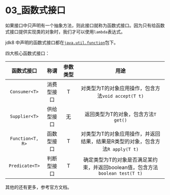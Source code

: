 # 03_函数式接口

如果接口中只声明有一个抽象方法，则此接口就称为函数式接口。因为只有给函数式接口提供实现类的对象时，我们才可以使用`lambda`表达式。

jdk8 中声明的函数式接口都在[`java.util.function`](https://docs.oracle.com/javase/8/docs/api/java/util/function/package-summary.html)包下。

四大核心函数式接口：

|    函数式接口    |    称谓    | 参数类型 |                             用途                             |
| :--------------: | :--------: | :------: | :----------------------------------------------------------: |
|  `Consumer<T>`   | 消费型接口 |    T     |     对类型为T的对象应用操作，包含方法`void accept(T t)`      |
|  `Supplier<T>`   | 供给型接口 |    无    |             返回类型为T的对象，包含方法`T get()`             |
| `Function<T, R>` | 函数型接口 |    T     | 对类型为T的对象应用操作，并返回结果，结果是R类型的对象，包含方法`R apply(T t)` |
|  `Predicate<T>`  | 判断型接口 |    T     | 确定类型为T的对象是否满足某约束，并返回boolean值，包含方法`boolean test(T t)` |

其他的还有更多，参考官方文档。